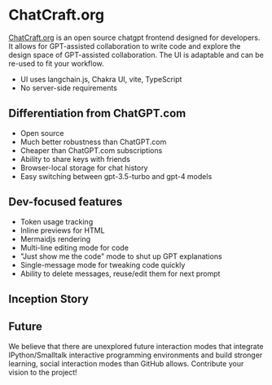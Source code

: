 # ChatCraft.org

[ChatCraft.org](https://chatcraft.org) is an open source chatgpt frontend designed for developers. It allows for GPT-assisted collaboration to write code and explore the design space of GPT-assisted collaboration. The UI is adaptable and can be re-used to fit your workflow.

- UI uses langchain.js, Chakra UI, vite, TypeScript
- No server-side requirements

## Differentiation from ChatGPT.com

- Open source
- Much better robustness than ChatGPT.com
- Cheaper than ChatGPT.com subscriptions
- Ability to share keys with friends
- Browser-local storage for chat history
- Easy switching between gpt-3.5-turbo and gpt-4 models

## Dev-focused features

- Token usage tracking
- Inline previews for HTML
- Mermaidjs rendering
- Multi-line editing mode for code
- "Just show me the code" mode to shut up GPT explanations
- Single-message mode for tweaking code quickly
- Ability to delete messages, reuse/edit them for next prompt

## Inception Story

## Future

We believe that there are unexplored future interaction modes that integrate IPython/Smalltalk interactive programming environments and build stronger learning, social interaction modes than GitHub allows. Contribute your vision to the project!
